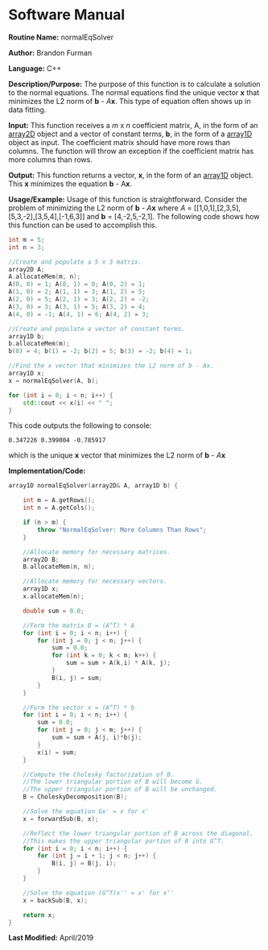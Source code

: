# Software Manual

**Routine Name:** normalEqSolver

**Author:** Brandon Furman

**Language:** C++

**Description/Purpose:** The purpose of this function is to calculate a solution to the normal equations. The normal equations find the unique vector **x** that minimizes the L2 norm of **b** - *A***x**. This type of equation often shows up in data fitting.

**Input:** This function receives a *m* x *n* coefficient matrix, A, in the form of an [array2D](https://brandonfurman.github.io/math5610/SoftwareManual/DataStructures/array2D) object and a vector of constant terms, **b**, in the form of a [array1D](https://brandonfurman.github.io/math5610/SoftwareManual/DataStructures/array1D) object as input. The coefficient matrix should have more rows than columns. The function will throw an exception if the coefficient matrix has more columns than rows.

**Output:** This function returns a vector, **x**, in the form of an [array1D](https://brandonfurman.github.io/math5610/SoftwareManual/DataStructures/array1D) object. This **x** minimizes the equation **b** - A**x**.

**Usage/Example:** Usage of this function is straightforward. Consider the problem of minimizing the L2 norm of **b** - *A***x** where *A* = [[1,0,1],[2,3,5],[5,3,-2],[3,5,4],[-1,6,3]] and **b** = [4,-2,5,-2,1]. The following code shows how this function can be used to accomplish this.
```cpp
int m = 5;
int n = 3;

//Create and populate a 5 x 3 matrix.
array2D A;
A.allocateMem(m, n);
A(0, 0) = 1; A(0, 1) = 0; A(0, 2) = 1;
A(1, 0) = 2; A(1, 1) = 3; A(1, 2) = 5;
A(2, 0) = 5; A(2, 1) = 3; A(2, 2) = -2;
A(3, 0) = 3; A(3, 1) = 5; A(3, 2) = 4;
A(4, 0) = -1; A(4, 1) = 6; A(4, 2) = 3;

//Create and populate a vector of constant terms.
array1D b;
b.allocateMem(m);
b(0) = 4; b(1) = -2; b(2) = 5; b(3) = -2; b(4) = 1;

//Find the x vector that minimizes the L2 norm of b - Ax.
array1D x;
x = normalEqSolver(A, b);

for (int i = 0; i < n; i++) {
	std::cout << x(i) << " ";
}
```
This code outputs the following to console:
```
0.347226 0.399004 -0.785917
```
which is the unique **x** vector that minimizes the L2 norm of **b** - *A***x**


**Implementation/Code:**

```cpp
array1D normalEqSolver(array2D& A, array1D b) {

	int m = A.getRows();
	int n = A.getCols();

	if (n > m) {
		throw "NormalEqSolver: More Columns Than Rows";
	}

	//Allocate memory for necessary matrices.
	array2D B;
	B.allocateMem(n, n);

	//Allocate memory for necessary vectors.
	array1D x;
	x.allocateMem(n);

	double sum = 0.0;

	//Form the matrix B = (A^T) * A
	for (int i = 0; i < n; i++) {
		for (int j = 0; j < n; j++) {
			sum = 0.0;
			for (int k = 0; k < m; k++) {
				sum = sum + A(k,i) * A(k, j);
			}
			B(i, j) = sum;
		}
	}

	//Form the vector x = (A^T) * b
	for (int i = 0; i < n; i++) {
		sum = 0.0;
		for (int j = 0; j < m; j++) {
			sum = sum + A(j, i)*b(j);
		}
		x(i) = sum;
	}

	//Compute the Cholesky factorization of B.
	//The lower triangular portion of B will become G.
	//The upper triangular portion of B will be unchanged.
	B = CholeskyDecomposition(B);

	//Solve the equation Gx' = x for x'
	x = forwardSub(B, x);

	//Reflect the lower triangular portion of B across the diagonal.
	//This makes the upper triangular portion of B into G^T.
	for (int i = 0; i < n; i++) {
		for (int j = i + 1; j < n; j++) {
			B(i, j) = B(j, i);
		}
	}

	//Solve the equation (G^T)x'' = x' for x''
	x = backSub(B, x);

	return x;
}
```

**Last Modified:** April/2019